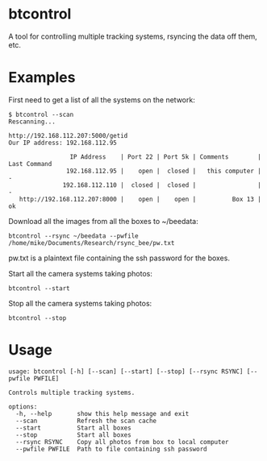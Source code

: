 # btcontrol
A tool for controlling multiple tracking systems, rsyncing the data off them, etc.

# Examples
First need to get a list of all the systems on the network:
```
$ btcontrol --scan
Rescanning...

http://192.168.112.207:5000/getid
Our IP address: 192.168.112.95

                 IP Address    | Port 22 | Port 5k | Comments        | Last Command
                192.168.112.95 |    open |  closed |   this computer |  - 
               192.168.112.110 |  closed |  closed |                 |  - 
   http://192.168.112.207:8000 |    open |    open |          Box 13 |  ok 
```

Download all the images from all the boxes to ~/beedata:
```
btcontrol --rsync ~/beedata --pwfile /home/mike/Documents/Research/rsync_bee/pw.txt
```
pw.txt is a plaintext file containing the ssh password for the boxes.

Start all the camera systems taking photos:
```
btcontrol --start
```

Stop all the camera systems taking photos:
```
btcontrol --stop
```

# Usage
```
usage: btcontrol [-h] [--scan] [--start] [--stop] [--rsync RSYNC] [--pwfile PWFILE]

Controls multiple tracking systems.

options:
  -h, --help       show this help message and exit
  --scan           Refresh the scan cache
  --start          Start all boxes
  --stop           Start all boxes
  --rsync RSYNC    Copy all photos from box to local computer
  --pwfile PWFILE  Path to file containing ssh password
```

